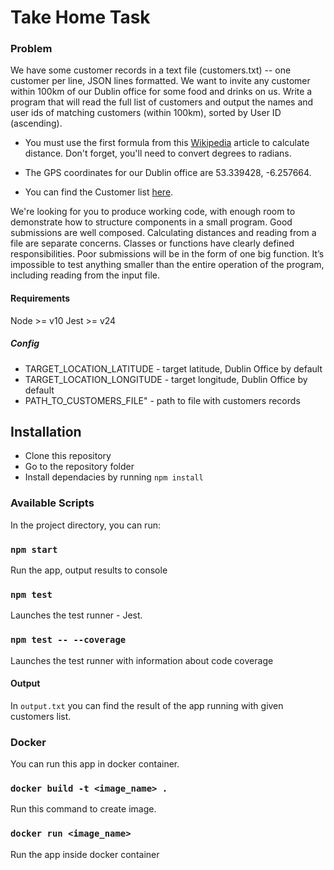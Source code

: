 # Take Home Task

### Problem

We have some customer records in a text file (customers.txt) -- one customer per line, JSON lines formatted. We want to invite any customer within 100km of our Dublin office for some food and drinks on us. Write a program that will read the full list of customers and output the names and user ids of matching customers (within 100km), sorted by User ID (ascending).

* You must use the first formula from this [Wikipedia](https://en.wikipedia.org/wiki/Great-circle_distance) article to calculate distance. Don't forget, you'll need to convert degrees to radians.

* The GPS coordinates for our Dublin office are 53.339428, -6.257664.

* You can find the Customer list [here](https://s3.amazonaws.com/intercom-take-home-test/customers.txt).

We're looking for you to produce working code, with enough room to demonstrate how to structure components in a small program. Good submissions are well composed. Calculating distances and reading from a file are separate concerns. Classes or functions have clearly defined responsibilities.  Poor submissions will be in the form of one big function. It’s impossible to test anything smaller than the entire operation of the program, including reading from the input file.

#### Requirements

Node >= v10 
Jest >= v24

##### Config
  
* TARGET_LOCATION_LATITUDE - target latitude, Dublin Office by default
* TARGET_LOCATION_LONGITUDE - target longitude, Dublin Office by default
* PATH_TO_CUSTOMERS_FILE" - path to file with customers records
  
## Installation

- Clone this repository
- Go to the repository folder
- Install dependacies by running `npm install`


### Available Scripts

In the project directory, you can run:

### `npm start`

Run the app, output results to console

### `npm test`

Launches the test runner - Jest.

### `npm test -- --coverage`

Launches the test runner with information about code coverage


#### Output

In `output.txt` you can find the result of the app running with given customers list.


### Docker

You can run this app in docker container.

### `docker build -t <image_name> .`

Run this command to create image.

### `docker run <image_name>`

Run the app inside docker container

